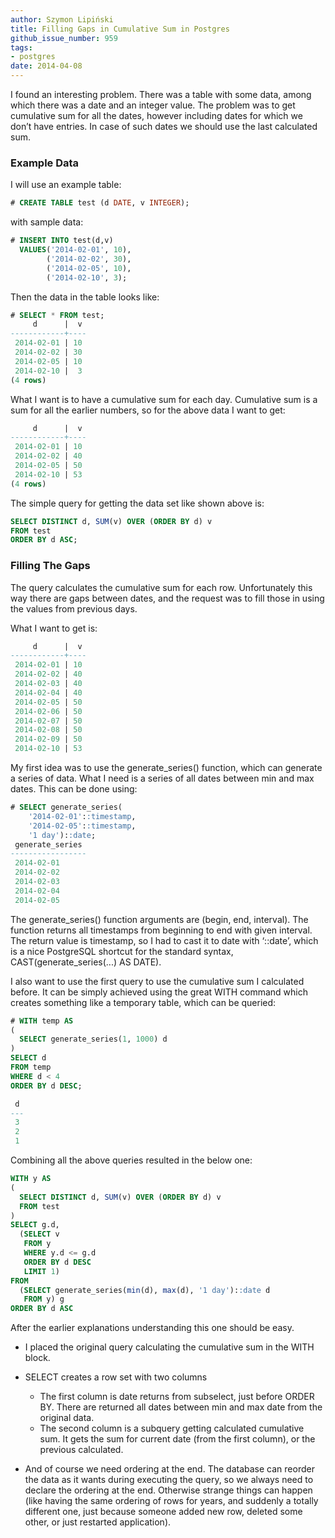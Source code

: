 ```yaml
---
author: Szymon Lipiński
title: Filling Gaps in Cumulative Sum in Postgres
github_issue_number: 959
tags:
- postgres
date: 2014-04-08
---
```


I found an interesting problem. There was a table with some data, among which there was a date and an integer value. The problem was to get cumulative sum for all the dates, however including dates for which we don’t have entries. In case of such dates we should use the last calculated sum.

### Example Data

I will use an example table:

```sql
# CREATE TABLE test (d DATE, v INTEGER);
```

with sample data:

```sql
# INSERT INTO test(d,v)
  VALUES('2014-02-01', 10),
        ('2014-02-02', 30),
        ('2014-02-05', 10),
        ('2014-02-10', 3);
```

Then the data in the table looks like:

```sql
# SELECT * FROM test;
     d      |  v
------------+----
 2014-02-01 | 10
 2014-02-02 | 30
 2014-02-05 | 10
 2014-02-10 |  3
(4 rows)
```

What I want is to have a cumulative sum for each day. Cumulative sum is a sum for all the earlier numbers, so for the above data I want to get:

```sql
     d      |  v
------------+----
 2014-02-01 | 10
 2014-02-02 | 40
 2014-02-05 | 50
 2014-02-10 | 53
(4 rows)
```

The simple query for getting the data set like shown above is:

```sql
SELECT DISTINCT d, SUM(v) OVER (ORDER BY d) v
FROM test
ORDER BY d ASC;
```

### Filling The Gaps

The query calculates the cumulative sum for each row. Unfortunately this way there are gaps between dates, and the request was to fill those in using the values from previous days.

What I want to get is:

```sql
     d      |  v
------------+----
 2014-02-01 | 10
 2014-02-02 | 40
 2014-02-03 | 40
 2014-02-04 | 40
 2014-02-05 | 50
 2014-02-06 | 50
 2014-02-07 | 50
 2014-02-08 | 50
 2014-02-09 | 50
 2014-02-10 | 53
```

My first idea was to use the generate_series() function, which can generate a series of data. What I need is a series of all dates between min and max dates. This can be done using:

```sql
# SELECT generate_series(
    '2014-02-01'::timestamp,
    '2014-02-05'::timestamp,
    '1 day')::date;
 generate_series
-----------------
 2014-02-01
 2014-02-02
 2014-02-03
 2014-02-04
 2014-02-05
```

The generate_series() function arguments are (begin, end, interval). The function returns all timestamps from beginning to end with given interval. The return value is timestamp, so I had to cast it to date with ‘::date’, which is a nice PostgreSQL shortcut for the standard syntax, CAST(generate_series(...) AS DATE).

I also want to use the first query to use the cumulative sum I calculated before. It can be simply achieved using the great WITH command which creates something like a temporary table, which can be queried:

```sql
# WITH temp AS
(
  SELECT generate_series(1, 1000) d
)
SELECT d
FROM temp
WHERE d < 4
ORDER BY d DESC;

 d
---
 3
 2
 1
```

Combining all the above queries resulted in the below one:

```sql
WITH y AS
(
  SELECT DISTINCT d, SUM(v) OVER (ORDER BY d) v
  FROM test
)
SELECT g.d,
  (SELECT v
   FROM y
   WHERE y.d <= g.d
   ORDER BY d DESC
   LIMIT 1)
FROM
  (SELECT generate_series(min(d), max(d), '1 day')::date d
   FROM y) g
ORDER BY d ASC
```

After the earlier explanations understanding this one should be easy.

- I placed the original query calculating the cumulative sum in the WITH block.
- SELECT creates a row set with two columns

    - The first column is date returns from subselect, just before ORDER BY. There are returned all dates between min and max date from the original data.
    - The second column is a subquery getting calculated cumulative sum. It gets the sum for current date (from the first column), or the previous calculated.

- And of course we need ordering at the end. The database can reorder the data as it wants during executing the query, so we always need to declare the ordering at the end. Otherwise strange things can happen (like having the same ordering of rows for years, and suddenly a totally different one, just because someone added new row, deleted some other, or just restarted application).
